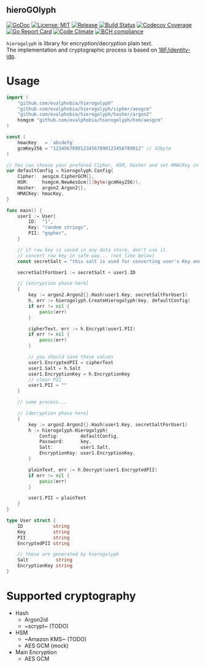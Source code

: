 hieroGOlyph
----

[![GoDoc][1]][2] [![License: MIT][3]][4] [![Release][5]][6] [![Build Status][7]][8] [![Codecov Coverage][11]][12] [![Go Report Card][13]][14] [![Code Climate][19]][20] [![BCH compliance][21]][22]

[1]: https://godoc.org/github.com/evalphobia/hierogolyph?status.svg
[2]: https://godoc.org/github.com/evalphobia/hierogolyph
[3]: https://img.shields.io/badge/License-MIT-blue.svg
[4]: LICENSE.md
[5]: https://img.shields.io/github/release/evalphobia/hierogolyph.svg
[6]: https://github.com/evalphobia/hierogolyph/releases/latest
[7]: https://travis-ci.org/evalphobia/hierogolyph.svg?branch=master
[8]: https://travis-ci.org/evalphobia/hierogolyph
[9]: https://coveralls.io/repos/evalphobia/hierogolyph/badge.svg?branch=master&service=github
[10]: https://coveralls.io/github/evalphobia/hierogolyph?branch=master
[11]: https://codecov.io/github/evalphobia/hierogolyph/coverage.svg?branch=master
[12]: https://codecov.io/github/evalphobia/hierogolyph?branch=master
[13]: https://goreportcard.com/badge/github.com/evalphobia/hierogolyph
[14]: https://goreportcard.com/report/github.com/evalphobia/hierogolyph
[15]: https://img.shields.io/github/downloads/evalphobia/hierogolyph/total.svg?maxAge=1800
[16]: https://github.com/evalphobia/hierogolyph/releases
[17]: https://img.shields.io/github/stars/evalphobia/hierogolyph.svg
[18]: https://github.com/evalphobia/hierogolyph/stargazers
[19]: https://codeclimate.com/github/evalphobia/hierogolyph/badges/gpa.svg
[20]: https://codeclimate.com/github/evalphobia/hierogolyph
[21]: https://bettercodehub.com/edge/badge/evalphobia/hierogolyph?branch=master
[22]: https://bettercodehub.com/

`hierogolyph` is library for encryption/decryption plain text.  
The implementation and cryptographic process is based on [18F/identity-idp](https://github.com/18F/identity-idp/blob/master/docs/encryption-and-key-rotation.md#implementation).

# Usage



```go
import (
	"github.com/evalphobia/hierogolyph"
	"github.com/evalphobia/hierogolyph/cipher/aesgcm"
	"github.com/evalphobia/hierogolyph/hasher/argon2"
	hsmgcm "github.com/evalphobia/hierogolyph/hsm/aesgcm"
)

const (
	hmacKey   = `abcdefg`
	gcmKey256 = "12345678901234567890123456789012" // 32byte
)

// You can choose your prefered Cipher, HSM, Hasher and set HMACKey in config.
var defaultConfig = hierogolyph.Config{
	Cipher:  aesgcm.CipherGCM{},
	HSM:     hsmgcm.NewAesGcm([]byte(gcmKey256)),
	Hasher:  argon2.Argon2{},
	HMACKey: hmacKey,
}

func main() {
	user1 := User{
		ID:  "1",
		Key: "random strings",
		PII: "gopher",
	}

	// if raw key is saved in any data store, don't use it.
	// convert raw key in safe way... (not like below)
	const secretSalt = "this salt is used for converting user's Key and result is used for encryption/decryption"

	secretSaltForUser1 := secretSalt + user1.ID

	// [encryption phase here]
	{
		key := argon2.Argon2{}.Hash(user1.Key, secretSaltForUser1)
		h, err := hierogolyph.CreateHierogolyph(key, defaultConfig)
		if err != nil {
			panic(err)
		}

		cipherText, err := h.Encrypt(user1.PII)
		if err != nil {
			panic(err)
		}

		// you should save these values
		user1.EncryptedPII = cipherText
		user1.Salt = h.Salt
		user1.EncryptionKey = h.EncryptionKey
		// clear PII
		user1.PII = ""
	}

	// some process...

	// [decryption phase here]
	{
		key := argon2.Argon2{}.Hash(user1.Key, secretSaltForUser1)
		h := hierogolyph.Hierogolyph{
			Config:        defaultConfig,
			Password:      key,
			Salt:          user1.Salt,
			EncryptionKey: user1.EncryptionKey,
		}

		plainText, err := h.Decrypt(user1.EncryptedPII)
		if err != nil {
			panic(err)
		}

		user1.PII = plainText
	}
}

type User struct {
	ID           string
	Key          string
	PII          string
	EncryptedPII string

	// these are generated by hierogolyph
	Salt          string
	EncryptionKey string
}
```

# Supported cryptography

- Hash
    - Argon2id
    - ~scrypt~ (TODO)
- HSM
    - ~Amazon KMS~ (TODO)
    - AES GCM (mock)
- Main Encryption
    - AES GCM
